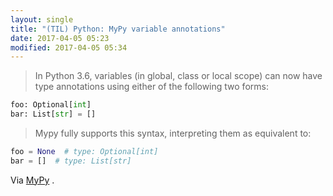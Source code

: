 ```yaml
---
layout: single
title: "(TIL) Python: MyPy variable annotations"
date: 2017-04-05 05:23
modified: 2017-04-05 05:34
---
```


> In Python 3.6, variables (in global, class or local scope) can now have type annotations
using either of the following two forms:

```python
foo: Optional[int]
bar: List[str] = []
```

> Mypy fully supports this syntax, interpreting them as equivalent to:

```python
foo = None  # type: Optional[int]
bar = []  # type: List[str]
```

Via [MyPy](https://mypy.readthedocs.io/en/latest/python36.html#syntax-for-variable-annotations-pep-526)
.
